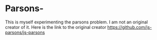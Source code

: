 # Parsons-
This is myself experimenting the parsons problem. I am not an original creator of it. Here is the link to the original creator https://github.com/js-parsons/js-parsons
